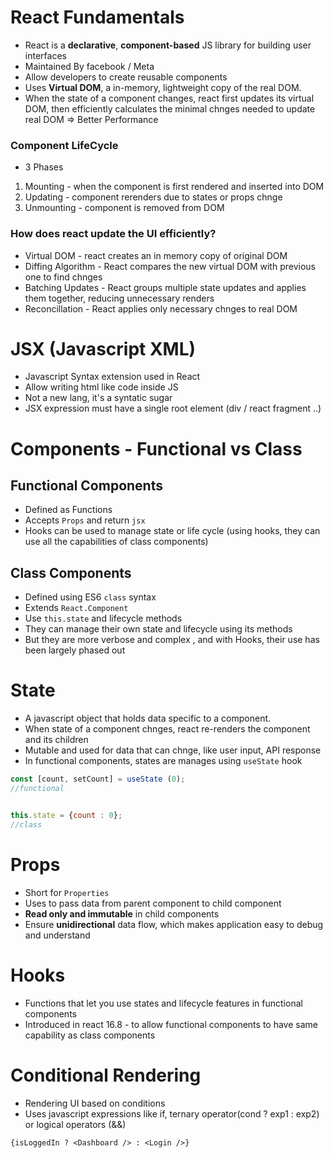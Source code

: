 # React Fundamentals
- React is a **declarative**, **component-based** JS library for building user interfaces
- Maintained By facebook / Meta
- Allow developers to create reusable components
- Uses **Virtual DOM**, a in-memory, lightweight copy of the real DOM. 
- When the state of a component changes, react first updates its virtual DOM, then efficiently calculates the minimal chnges needed to update real DOM => Better Performance


### Component LifeCycle
- 3 Phases 
1. Mounting - when the component is first rendered and inserted into DOM
2. Updating - component rerenders due to states or props chnge
3. Unmounting - component is removed from DOM


### How does react update the UI efficiently?
- Virtual DOM - react creates an in memory copy of original DOM
- Diffing Algorithm - React compares the new virtual DOM with previous one to find chnges
- Batching Updates - React groups multiple state updates and applies them together, reducing unnecessary renders
- Reconcillation - React applies only necessary chnges to real DOM

# JSX (Javascript XML)
- Javascript Syntax extension used in React
- Allow writing html like code inside JS
- Not a new lang, it's a syntatic sugar
- JSX expression must have a single root element (div / react fragment ..)

# Components - Functional vs Class
## Functional Components
- Defined as Functions
- Accepts `Props` and return `jsx`
- Hooks can be used to manage state or life cycle (using hooks, they can use all the capabilities of class components)

## Class Components
- Defined using ES6 `class` syntax
- Extends `React.Component`
- Use `this.state` and lifecycle methods
- They can manage their own state and lifecycle using its methods
- But they are more verbose and complex , and with Hooks, their use has been largely phased out

# State
- A javascript object that holds data specific to a component.
- When state of a component chnges, react re-renders the component and its children
- Mutable and used for data that can chnge, like user input, API response
- In functional components, states are manages using `useState` hook
```js
const [count, setCount] = useState (0);
//functional


this.state = {count : 0};
//class
```


# Props
- Short for `Properties`
- Uses to pass data from parent component to child component
- **Read only and immutable** in child components
- Ensure **unidirectional** data flow, which makes application easy to debug and understand

# Hooks
- Functions that let you use states and lifecycle features in functional components
- Introduced in react 16.8 - to allow functional components to have same capability as class components


# Conditional Rendering
- Rendering UI based on conditions
- Uses javascript expressions like if, ternary operator(cond ? exp1 : exp2) or logical operators (&&)
```
{isLoggedIn ? <Dashboard /> : <Login />}
```
